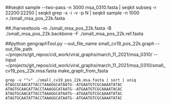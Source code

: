 ##seqkit sample --two-pass -n 3000 msa_0310.fasta | seqkit subseq -r 22200:22250 | seqkit grep -s -i -v -p N | seqkit sample -n 1000 >./small_msa_pos_22k.fasta

##./harvesttools -m ./small_msa_pos_22k.fasta -B ./small_msa_pos_22k.backbone -F ./small_msa_pos_22k.ref.fasta

##python gengraphTool.py --out_file_name small_cv19_pos_22k.graph --out_file_path ~/projects/git_repos/cid_work/viral_graphs/march_11_2021/msa_0310/ --input ~/projects/git_repos/cid_work/viral_graphs/march_11_2021/msa_0310/small_cv19_pos_22k.msa.fasta make_graph_from_fasta

```
grep -v "^>" ./small_cv19_pos_22k.msa.fasta | sort | uniq
ATAGCGCAACATTACCTAAAGGCATAATG--ATGAATGTCGCAAAATATAC
ATAGTGCAACATTACCTAAAGGCATAATG--ATGAATGTCGCAAAATACAC
ATAGTGCAACATTACCTAAAGGCATAATG--ATGAATGTCGCAAAATATAC
ATAGTGCAATATTACCTAAAGGCATAATG--ATGAATGTCGCAAAATATAC
```
